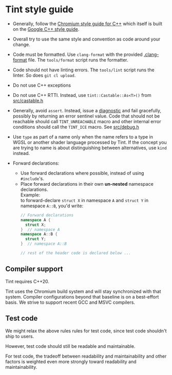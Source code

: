 # Tint style guide

* Generally, follow the [Chromium style guide for C++](https://chromium.googlesource.com/chromium/src/+/HEAD/styleguide/c++/c++.md)
  which itself is built on the [Google C++ style guide](https://google.github.io/styleguide/cppguide.html).

* Overall try to use the same style and convention as code around your change.

* Code must be formatted. Use `clang-format` with the provided [.clang-format](../.clang-format)
  file.  The `tools/format` script runs the formatter.

* Code should not have linting errors.
    The `tools/lint` script runs the linter. So does `git cl upload`.

* Do not use C++ exceptions

* Do not use C++ RTTI.
   Instead, use `tint::Castable::As<T>()` from
   [src/castable.h](../src/castable.h)

* Generally, avoid `assert`.  Instead, issue a [diagnostic](../src/diagnostic.h)
  and fail gracefully, possibly by returning an error sentinel value.
  Code that should not be reachable should call `TINT_UNREACHABLE` macro
  and other internal error conditions should call the `TINT_ICE` macro.
  See [src/debug.h](../src/debug.h)

* Use `type` as part of a name only when the name refers to a type
  in WGSL or another shader language processed by Tint.  If the concept you are
  trying to name is about distinguishing between alternatives, use `kind` instead.

* Forward declarations:
  * Use forward declarations where possible, instead of using `#include`'s.
  * Place forward declarations in their own **un-nested** namespace declarations. \
    Example: \
    to forward-declare `struct X` in namespace `A` and `struct Y`
    in namespace `A::B`, you'd write:
    ```c++
    // Forward declarations
    namespace A {
      struct X;
    }  // namespace A
    namespace A::B {
      struct Y;
    }  // namespace A::B

    // rest of the header code is declared below ...
    ```

## Compiler support

Tint requires C++20.

Tint uses the Chromium build system and will stay synchronized with that system.
Compiler configurations beyond that baseline is on a best-effort basis.
We strive to support recent GCC and MSVC compilers.

## Test code

We might relax the above rules rules for test code, since test code
shouldn't ship to users.

However, test code should still be readable and maintainable.

For test code, the tradeoff between readability and maintainability
and other factors is weighted even more strongly toward readability
and maintainability.
